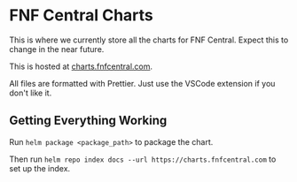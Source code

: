 # FNF Central Charts

This is where we currently store all the charts for FNF Central. Expect this to change in the near future.

This is hosted at [charts.fnfcentral.com](https://charts.fnfcentral.com).

All files are formatted with Prettier. Just use the VSCode extension if you don't like it.

## Getting Everything Working

Run `helm package <package_path>` to package the chart.

Then run `helm repo index docs --url https://charts.fnfcentral.com` to set up the index.
